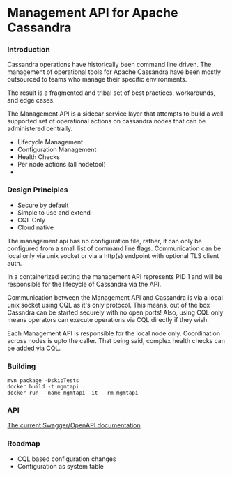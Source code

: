 # Management API for Apache Cassandra

### Introduction

   Cassandra operations have historically been command line driven. 
   The management of operational tools for Apache Cassandra have been mostly 
   outsourced to teams who manage their specific environments.  
   
   The result is a fragmented and tribal set of best practices, workarounds,
   and edge cases.
   
   The Management API is a sidecar service layer that attempts to build a well supported
   set of operational actions on cassandra nodes that can be administered centrally.
   
   * Lifecycle Management
   * Configuration Management
   * Health Checks
   * Per node actions (all nodetool)
   *   
### Design Principles
  * Secure by default
  * Simple to use and extend
  * CQL Only
  * Cloud native

  The management api has no configuration file, rather, it can only be configured from a 
  small list of command line flags.  Communication can be local only via unix socket 
  or via a http(s) endpoint with optional TLS client auth.
  
  In a containerized setting the management API represents PID 1 and will be 
  responsible for the lifecycle of Cassandra via the API.
  
  Communication between the Management API and Cassandra is via a local unix socket using
  CQL as it's only protocol.  This means, out of the box Cassndra can be started
  securely with no open ports!  Also, using CQL only means operators can
  execute operations via CQL directly if they wish.
  
  Each Management API is responsible for the local node only.  Coordination across nodes
  is upto the caller.  That being said, complex health checks can be added via CQL.
  

### Building

    mvn package -DskipTests
    docker build -t mgmtapi .
    docker run --name mgmtapi -it --rm mgmtapi
    
### API
   [The current Swagger/OpenAPI documentation](http://foo.com)
    
### Roadmap
  * CQL based configuration changes
  * Configuration as system table